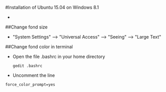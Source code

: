 #Installation of Ubuntu 15.04 on Windows 8.1

* 

##Change fond size
* "System Settings" --> "Universal Access" --> "Seeing" --> "Large Text"

##Change fond color in terminal 
* Open the file .bashrc in your home directory
  ```
  gedit .bashrc
  ```
* Uncomment the line 
```
force_color_prompt=yes
```
